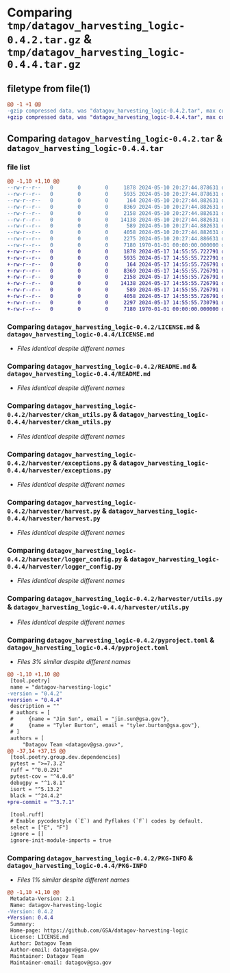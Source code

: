 # Comparing `tmp/datagov_harvesting_logic-0.4.2.tar.gz` & `tmp/datagov_harvesting_logic-0.4.4.tar.gz`

## filetype from file(1)

```diff
@@ -1 +1 @@
-gzip compressed data, was "datagov_harvesting_logic-0.4.2.tar", max compression
+gzip compressed data, was "datagov_harvesting_logic-0.4.4.tar", max compression
```

## Comparing `datagov_harvesting_logic-0.4.2.tar` & `datagov_harvesting_logic-0.4.4.tar`

### file list

```diff
@@ -1,10 +1,10 @@
--rw-r--r--   0        0        0     1878 2024-05-10 20:27:44.878631 datagov_harvesting_logic-0.4.2/LICENSE.md
--rw-r--r--   0        0        0     5935 2024-05-10 20:27:44.878631 datagov_harvesting_logic-0.4.2/README.md
--rw-r--r--   0        0        0      164 2024-05-10 20:27:44.882631 datagov_harvesting_logic-0.4.2/harvester/__init__.py
--rw-r--r--   0        0        0     8369 2024-05-10 20:27:44.882631 datagov_harvesting_logic-0.4.2/harvester/ckan_utils.py
--rw-r--r--   0        0        0     2158 2024-05-10 20:27:44.882631 datagov_harvesting_logic-0.4.2/harvester/exceptions.py
--rw-r--r--   0        0        0    14138 2024-05-10 20:27:44.882631 datagov_harvesting_logic-0.4.2/harvester/harvest.py
--rw-r--r--   0        0        0      589 2024-05-10 20:27:44.882631 datagov_harvesting_logic-0.4.2/harvester/logger_config.py
--rw-r--r--   0        0        0     4058 2024-05-10 20:27:44.882631 datagov_harvesting_logic-0.4.2/harvester/utils.py
--rw-r--r--   0        0        0     2275 2024-05-10 20:27:44.886631 datagov_harvesting_logic-0.4.2/pyproject.toml
--rw-r--r--   0        0        0     7180 1970-01-01 00:00:00.000000 datagov_harvesting_logic-0.4.2/PKG-INFO
+-rw-r--r--   0        0        0     1878 2024-05-17 14:55:55.722791 datagov_harvesting_logic-0.4.4/LICENSE.md
+-rw-r--r--   0        0        0     5935 2024-05-17 14:55:55.722791 datagov_harvesting_logic-0.4.4/README.md
+-rw-r--r--   0        0        0      164 2024-05-17 14:55:55.726791 datagov_harvesting_logic-0.4.4/harvester/__init__.py
+-rw-r--r--   0        0        0     8369 2024-05-17 14:55:55.726791 datagov_harvesting_logic-0.4.4/harvester/ckan_utils.py
+-rw-r--r--   0        0        0     2158 2024-05-17 14:55:55.726791 datagov_harvesting_logic-0.4.4/harvester/exceptions.py
+-rw-r--r--   0        0        0    14138 2024-05-17 14:55:55.726791 datagov_harvesting_logic-0.4.4/harvester/harvest.py
+-rw-r--r--   0        0        0      589 2024-05-17 14:55:55.726791 datagov_harvesting_logic-0.4.4/harvester/logger_config.py
+-rw-r--r--   0        0        0     4058 2024-05-17 14:55:55.726791 datagov_harvesting_logic-0.4.4/harvester/utils.py
+-rw-r--r--   0        0        0     2297 2024-05-17 14:55:55.730791 datagov_harvesting_logic-0.4.4/pyproject.toml
+-rw-r--r--   0        0        0     7180 1970-01-01 00:00:00.000000 datagov_harvesting_logic-0.4.4/PKG-INFO
```

### Comparing `datagov_harvesting_logic-0.4.2/LICENSE.md` & `datagov_harvesting_logic-0.4.4/LICENSE.md`

 * *Files identical despite different names*

### Comparing `datagov_harvesting_logic-0.4.2/README.md` & `datagov_harvesting_logic-0.4.4/README.md`

 * *Files identical despite different names*

### Comparing `datagov_harvesting_logic-0.4.2/harvester/ckan_utils.py` & `datagov_harvesting_logic-0.4.4/harvester/ckan_utils.py`

 * *Files identical despite different names*

### Comparing `datagov_harvesting_logic-0.4.2/harvester/exceptions.py` & `datagov_harvesting_logic-0.4.4/harvester/exceptions.py`

 * *Files identical despite different names*

### Comparing `datagov_harvesting_logic-0.4.2/harvester/harvest.py` & `datagov_harvesting_logic-0.4.4/harvester/harvest.py`

 * *Files identical despite different names*

### Comparing `datagov_harvesting_logic-0.4.2/harvester/logger_config.py` & `datagov_harvesting_logic-0.4.4/harvester/logger_config.py`

 * *Files identical despite different names*

### Comparing `datagov_harvesting_logic-0.4.2/harvester/utils.py` & `datagov_harvesting_logic-0.4.4/harvester/utils.py`

 * *Files identical despite different names*

### Comparing `datagov_harvesting_logic-0.4.2/pyproject.toml` & `datagov_harvesting_logic-0.4.4/pyproject.toml`

 * *Files 3% similar despite different names*

```diff
@@ -1,10 +1,10 @@
 [tool.poetry]
 name = "datagov-harvesting-logic"
-version = "0.4.2"
+version = "0.4.4"
 description = ""
 # authors = [
 #     {name = "Jin Sun", email = "jin.sun@gsa.gov"},
 #     {name = "Tyler Burton", email = "tyler.burton@gsa.gov"},
 # ]
 authors = [
     "Datagov Team <datagov@gsa.gov>",
@@ -37,14 +37,15 @@
 [tool.poetry.group.dev.dependencies]
 pytest = ">=7.3.2"
 ruff = "^0.0.291"
 pytest-cov = "^4.0.0"
 debugpy = "^1.8.1"
 isort = "^5.13.2"
 black = "^24.4.2"
+pre-commit = "^3.7.1"
 
 [tool.ruff]
 # Enable pycodestyle (`E`) and Pyflakes (`F`) codes by default.
 select = ["E", "F"]
 ignore = []
 ignore-init-module-imports = true
```

### Comparing `datagov_harvesting_logic-0.4.2/PKG-INFO` & `datagov_harvesting_logic-0.4.4/PKG-INFO`

 * *Files 1% similar despite different names*

```diff
@@ -1,10 +1,10 @@
 Metadata-Version: 2.1
 Name: datagov-harvesting-logic
-Version: 0.4.2
+Version: 0.4.4
 Summary: 
 Home-page: https://github.com/GSA/datagov-harvesting-logic
 License: LICENSE.md
 Author: Datagov Team
 Author-email: datagov@gsa.gov
 Maintainer: Datagov Team
 Maintainer-email: datagov@gsa.gov
```

